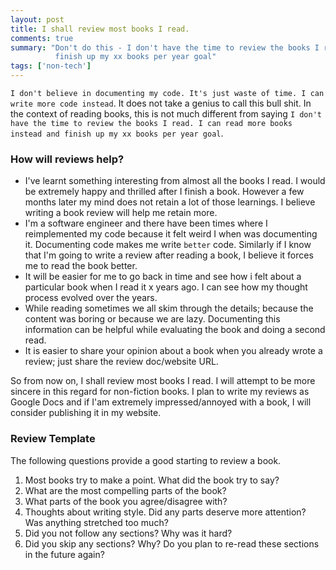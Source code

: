 ```yaml
---
layout: post
title: I shall review most books I read.
comments: true
summary: "Don't do this - I don't have the time to review the books I read. I can read more books instead and
          finish up my xx books per year goal"
tags: ['non-tech']
---
```


`I don't believe in documenting my code. It's just waste of time. I can write more code instead`. It
does not take a genius to call this bull shit. In the context of reading books, this is not much
different from saying `I don't have the time to review the books I read. I can read more books
instead and finish up my xx books per year goal`.

### How will reviews help?
- I've learnt something interesting from almost all the books I read. I would be
  extremely happy and thrilled after I finish a book. However a few months later my mind does not
  retain a lot of those learnings. I believe writing a book review will help me retain more.
- I'm a software engineer and there have been times where I reimplemented my code because
  it felt weird I when was documenting it. Documenting code makes me write `better` code.
  Similarly if I know that I'm going to write a review after reading a book, I believe it forces me
  to read the book better.
- It will be easier for me to go back in time and see how i felt about a particular book when I read
  it x years ago. I can see how my thought process evolved over the years.
- While reading sometimes we all skim through the details; because the content was boring or
  because we are lazy. Documenting this information can be helpful while evaluating the book and
  doing a second read.
- It is easier to share your opinion about a book when you already wrote a review; just share the
  review doc/website URL.   

So from now on, I shall review most books I read. I will attempt to be more sincere in this regard
for non-fiction books. I plan to write my reviews as Google Docs and if I'am extremely impressed/annoyed
with a book, I will consider publishing it in my website.

### Review Template
The following questions provide a good starting to review a book.

1. Most books try to make a point. What did the book try to say?
2. What are the most compelling parts of the book?
3. What parts of the book you agree/disagree with?
4. Thoughts about writing style. Did any parts deserve more attention? Was anything stretched
   too much?
5. Did you not follow any sections? Why was it hard?
6. Did you skip any sections? Why? Do you plan to re-read these sections in the future again?
